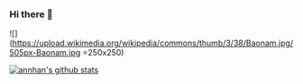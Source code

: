 ### Hi there 👋
![](https://upload.wikimedia.org/wikipedia/commons/thumb/3/38/Baonam.jpg/505px-Baonam.jpg =250x250)

[![annhan's github stats](https://github-readme-stats.vercel.app/api?username=annhan)](https://github.com/annhan)
